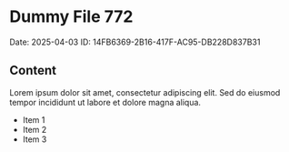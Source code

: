 # Dummy File 772

Date: 2025-04-03
ID: 14FB6369-2B16-417F-AC95-DB228D837B31

## Content

Lorem ipsum dolor sit amet, consectetur adipiscing elit.
Sed do eiusmod tempor incididunt ut labore et dolore magna aliqua.

* Item 1
* Item 2
* Item 3


